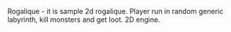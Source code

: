 Rogalique - it is sample 2d rogalique.
Player run in random generic labyrinth, kill monsters and get loot.
2D engine.